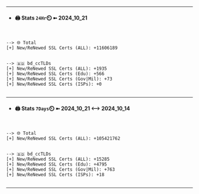 

---
- #### 🖨️ **Stats** `24Hr`⏲️ ➼ 2024_10_21
```console


--> 🌐 Total
[+] New/ReNewed SSL Certs (ALL): +11606189


--> 🇧🇩 bd_ccTLDs
[+] New/ReNewed SSL Certs (ALL): +1935
[+] New/ReNewed SSL Certs (Edu): +566
[+] New/ReNewed SSL Certs (Gov|Mil): +73
[+] New/ReNewed SSL Certs (ISPs): +0


```

---
- #### 🖨️ **Stats** `7Days`⏲️ ➼ 2024_10_21 <--> 2024_10_14
```console


--> 🌐 Total
[+] New/ReNewed SSL Certs (ALL): +105421762


--> 🇧🇩 bd_ccTLDs
[+] New/ReNewed SSL Certs (ALL): +15285
[+] New/ReNewed SSL Certs (Edu): +4795
[+] New/ReNewed SSL Certs (Gov|Mil): +763
[+] New/ReNewed SSL Certs (ISPs): +18


```

---

